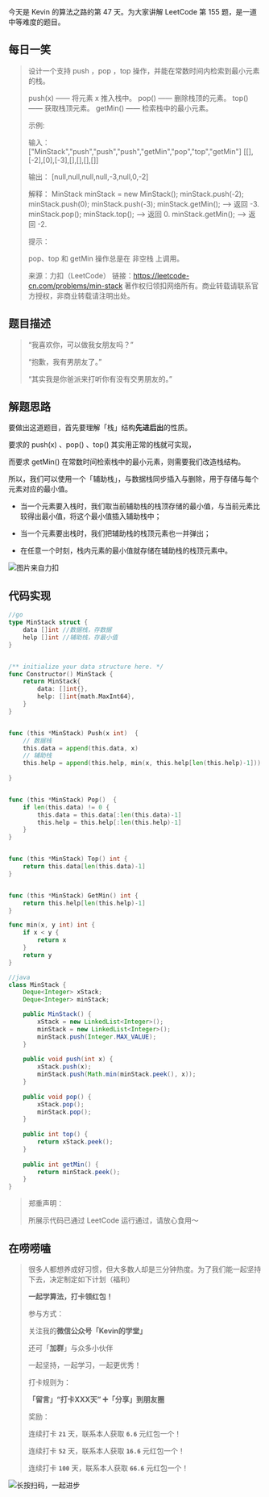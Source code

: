 今天是 Kevin 的算法之路的第 47 天。为大家讲解 LeetCode 第 155 题，是一道中等难度的题目。



## 每日一笑

> 设计一个支持 push ，pop ，top 操作，并能在常数时间内检索到最小元素的栈。
>
> push(x) —— 将元素 x 推入栈中。
> pop() —— 删除栈顶的元素。
> top() —— 获取栈顶元素。
> getMin() —— 检索栈中的最小元素。
>
>
> 示例:
>
> 输入：
> ["MinStack","push","push","push","getMin","pop","top","getMin"]
> [[],[-2],[0],[-3],[],[],[],[]]
>
> 输出：
> [null,null,null,null,-3,null,0,-2]
>
> 解释：
> MinStack minStack = new MinStack();
> minStack.push(-2);
> minStack.push(0);
> minStack.push(-3);
> minStack.getMin();   --> 返回 -3.
> minStack.pop();
> minStack.top();      --> 返回 0.
> minStack.getMin();   --> 返回 -2.
>
>
> 提示：
>
> pop、top 和 getMin 操作总是在 非空栈 上调用。
>
> 来源：力扣（LeetCode）
> 链接：https://leetcode-cn.com/problems/min-stack
> 著作权归领扣网络所有。商业转载请联系官方授权，非商业转载请注明出处。



## 题目描述

> “我喜欢你，可以做我女朋友吗？”
>
> “抱歉，我有男朋友了。”
>
> “其实我是你爸派来打听你有没有交男朋友的。”



## 解题思路

要做出这道题目，首先要理解「栈」结构**先进后出**的性质。

要求的 push(x) 、pop() 、top() 其实用正常的栈就可实现，

而要求 getMin() 在常数时间检索栈中的最小元素，则需要我们改造栈结构。



所以，我们可以使用一个「辅助栈」，与数据栈同步插入与删除，用于存储与每个元素对应的最小值。

- 当一个元素要入栈时，我们取当前辅助栈的栈顶存储的最小值，与当前元素比较得出最小值，将这个最小值插入辅助栈中；

- 当一个元素要出栈时，我们把辅助栈的栈顶元素也一并弹出；

- 在任意一个时刻，栈内元素的最小值就存储在辅助栈的栈顶元素中。

![图片来自力扣](http://goleetcode.ifree258.top/015502.gif)



## 代码实现

```go
//go
type MinStack struct {
    data []int //数据栈，存数据
    help []int //辅助栈，存最小值
}


/** initialize your data structure here. */
func Constructor() MinStack {
    return MinStack{
        data: []int{},
        help: []int{math.MaxInt64},
    }
}


func (this *MinStack) Push(x int)  {
    // 数据栈
    this.data = append(this.data, x)
    // 辅助栈
    this.help = append(this.help, min(x, this.help[len(this.help)-1]))
    
}


func (this *MinStack) Pop()  {
    if len(this.data) != 0 {
        this.data = this.data[:len(this.data)-1]
        this.help = this.help[:len(this.help)-1]
    }
}


func (this *MinStack) Top() int {
    return this.data[len(this.data)-1]
}


func (this *MinStack) GetMin() int {
    return this.help[len(this.help)-1]
}

func min(x, y int) int {
    if x < y {
        return x
    }
    return y
}
```

```java
//java
class MinStack {
    Deque<Integer> xStack;
    Deque<Integer> minStack;

    public MinStack() {
        xStack = new LinkedList<Integer>();
        minStack = new LinkedList<Integer>();
        minStack.push(Integer.MAX_VALUE);
    }
    
    public void push(int x) {
        xStack.push(x);
        minStack.push(Math.min(minStack.peek(), x));
    }
    
    public void pop() {
        xStack.pop();
        minStack.pop();
    }
    
    public int top() {
        return xStack.peek();
    }
    
    public int getMin() {
        return minStack.peek();
    }
}
```



> 郑重声明：
>
> 所展示代码已通过 LeetCode 运行通过，请放心食用～



## 在唠唠嗑

> 很多人都想养成好习惯，但大多数人却是三分钟热度。为了我们能一起坚持下去，决定制定如下计划（福利）
>
> **一起学算法，打卡领红包！**
>
> 参与方式：
>
> 关注我的**微信公众号「Kevin的学堂」**
>
> 还可「**加群**」与众多小伙伴
>
> 一起坚持，一起学习，一起更优秀！
>
> 打卡规则为：
>
> **「留言」“打卡XXX天” ➕「分享」到朋友圈**
>
> 奖励：
>
> 连续打卡 **`21`** 天，联系本人获取 **`6.6`** 元红包一个！
>
> 连续打卡 **`52`** 天，联系本人获取 **`16.6`** 元红包一个！
>
> 连续打卡 **`100`** 天，联系本人获取 **`66.6`** 元红包一个！



![长按扫码，一起进步](http://wesub.ifree258.top/wesubQRCode-2.png)